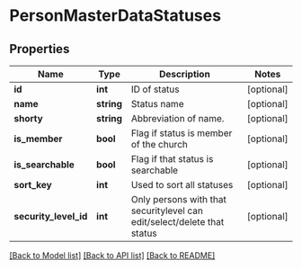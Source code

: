 # PersonMasterDataStatuses

## Properties
Name | Type | Description | Notes
------------ | ------------- | ------------- | -------------
**id** | **int** | ID of status | [optional] 
**name** | **string** | Status name | [optional] 
**shorty** | **string** | Abbreviation of name. | [optional] 
**is_member** | **bool** | Flag if status is member of the church | [optional] 
**is_searchable** | **bool** | Flag if that status is searchable | [optional] 
**sort_key** | **int** | Used to sort all statuses | [optional] 
**security_level_id** | **int** | Only persons with that securitylevel can edit/select/delete that status | [optional] 

[[Back to Model list]](../../README.md#documentation-for-models) [[Back to API list]](../../README.md#documentation-for-api-endpoints) [[Back to README]](../../README.md)

